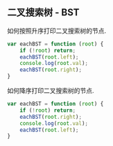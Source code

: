 ## 二叉搜索树 - BST
如何按照升序打印二叉搜索树的节点.
```js
var eachBST = function (root) {
    if (!root) return;
    eachBST(root.left);
    console.log(root.val);
    eachBST(root.right);
}
```

如何降序打印二叉搜索树的节点.
```js
var eachBST = function (root) {
    if (!root) return;
    eachBST(root.right);
    console.log(root.val);
    eachBST(root.left);
}
```
